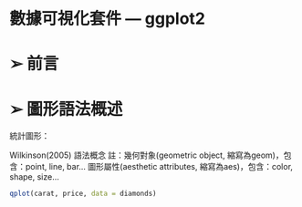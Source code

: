 數據可視化套件 — ggplot2
=======
➢ 前言
=======
➢	圖形語法概述
=======
統計圖形：

Wilkinson(2005) 語法概念
註：幾何對象(geometric object, 縮寫為geom)，包含：point, line, bar…
圖形屬性(aesthetic attributes, 縮寫為aes)，包含：color, shape, size…

```r
qplot(carat, price, data = diamonds)
```
